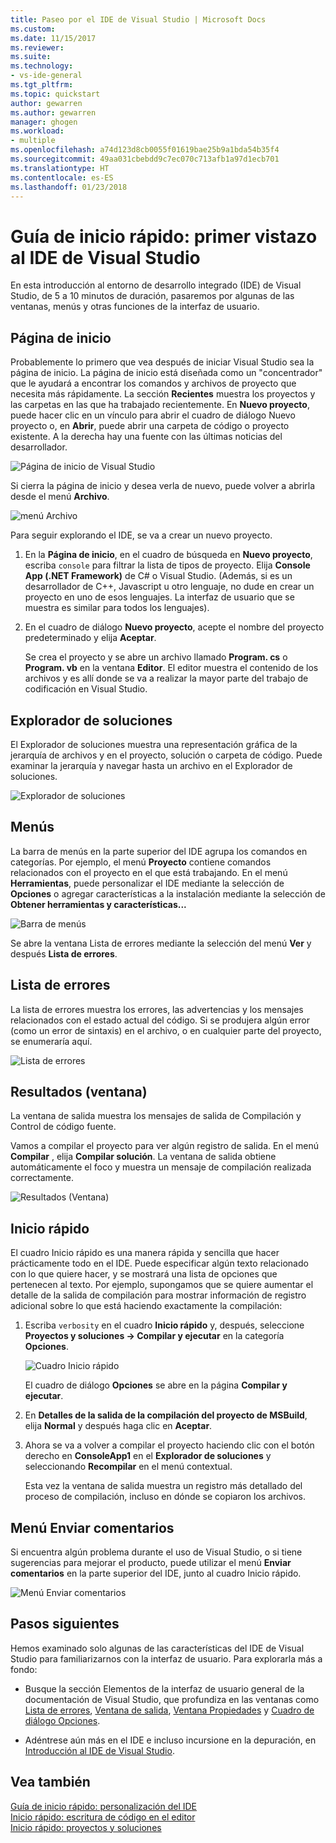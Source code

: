 ```yaml
---
title: Paseo por el IDE de Visual Studio | Microsoft Docs
ms.custom: 
ms.date: 11/15/2017
ms.reviewer: 
ms.suite: 
ms.technology:
- vs-ide-general
ms.tgt_pltfrm: 
ms.topic: quickstart
author: gewarren
ms.author: gewarren
manager: ghogen
ms.workload:
- multiple
ms.openlocfilehash: a74d123d8cb0055f01619bae25b9a1bda54b35f4
ms.sourcegitcommit: 49aa031cbebdd9c7ec070c713afb1a97d1ecb701
ms.translationtype: HT
ms.contentlocale: es-ES
ms.lasthandoff: 01/23/2018
---
```

# <a name="quickstart-first-look-at-the-visual-studio-ide"></a>Guía de inicio rápido: primer vistazo al IDE de Visual Studio

En esta introducción al entorno de desarrollo integrado (IDE) de Visual Studio, de 5 a 10 minutos de duración, pasaremos por algunas de las ventanas, menús y otras funciones de la interfaz de usuario.

## <a name="start-page"></a>Página de inicio

Probablemente lo primero que vea después de iniciar Visual Studio sea la página de inicio. La página de inicio está diseñada como un "concentrador" que le ayudará a encontrar los comandos y archivos de proyecto que necesita más rápidamente. La sección **Recientes** muestra los proyectos y las carpetas en las que ha trabajado recientemente. En **Nuevo proyecto**, puede hacer clic en un vínculo para abrir el cuadro de diálogo Nuevo proyecto o, en **Abrir**, puede abrir una carpeta de código o proyecto existente. A la derecha hay una fuente con las últimas noticias del desarrollador.

![Página de inicio de Visual Studio](media/quickstart-IDE-start-page.png)

Si cierra la página de inicio y desea verla de nuevo, puede volver a abrirla desde el menú **Archivo**.

![menú Archivo](media/quickstart-IDE-file-menu-large.png)

Para seguir explorando el IDE, se va a crear un nuevo proyecto.

1. En la **Página de inicio**, en el cuadro de búsqueda en **Nuevo proyecto**, escriba `console` para filtrar la lista de tipos de proyecto. Elija **Console App (.NET Framework)** de C# o Visual Studio. (Además, si es un desarrollador de C++, Javascript u otro lenguaje, no dude en crear un proyecto en uno de esos lenguajes. La interfaz de usuario que se muestra es similar para todos los lenguajes).

1. En el cuadro de diálogo **Nuevo proyecto**, acepte el nombre del proyecto predeterminado y elija **Aceptar**.

   Se crea el proyecto y se abre un archivo llamado **Program. cs** o **Program. vb** en la ventana **Editor**. El editor muestra el contenido de los archivos y es allí donde se va a realizar la mayor parte del trabajo de codificación en Visual Studio.

## <a name="solution-explorer"></a>Explorador de soluciones

El Explorador de soluciones muestra una representación gráfica de la jerarquía de archivos y en el proyecto, solución o carpeta de código. Puede examinar la jerarquía y navegar hasta un archivo en el Explorador de soluciones.

![Explorador de soluciones](media/quickstart-IDE-solution-explorer.png)

## <a name="menus"></a>Menús

La barra de menús en la parte superior del IDE agrupa los comandos en categorías. Por ejemplo, el menú **Proyecto** contiene comandos relacionados con el proyecto en el que está trabajando. En el menú **Herramientas**, puede personalizar el IDE mediante la selección de **Opciones** o agregar características a la instalación mediante la selección de **Obtener herramientas y características...**

![Barra de menús](media/quickstart-IDE-menu-bar.png)

Se abre la ventana Lista de errores mediante la selección del menú **Ver** y después **Lista de errores**.

## <a name="error-list"></a>Lista de errores

La lista de errores muestra los errores, las advertencias y los mensajes relacionados con el estado actual del código. Si se produjera algún error (como un error de sintaxis) en el archivo, o en cualquier parte del proyecto, se enumeraría aquí.

![Lista de errores](media/quickstart-IDE-error-list.png)

## <a name="output-window"></a>Resultados (ventana)

La ventana de salida muestra los mensajes de salida de Compilación y Control de código fuente.

Vamos a compilar el proyecto para ver algún registro de salida. En el menú **Compilar** , elija **Compilar solución**. La ventana de salida obtiene automáticamente el foco y muestra un mensaje de compilación realizada correctamente.

![Resultados (Ventana)](media/quickstart-IDE-output.png)

## <a name="quick-launch"></a>Inicio rápido

El cuadro Inicio rápido es una manera rápida y sencilla que hacer prácticamente todo en el IDE. Puede especificar algún texto relacionado con lo que quiere hacer, y se mostrará una lista de opciones que pertenecen al texto. Por ejemplo, supongamos que se quiere aumentar el detalle de la salida de compilación para mostrar información de registro adicional sobre lo que está haciendo exactamente la compilación:

1. Escriba `verbosity` en el cuadro **Inicio rápido** y, después, seleccione **Proyectos y soluciones -> Compilar y ejecutar** en la categoría **Opciones**.

   ![Cuadro Inicio rápido](media/quickstart-IDE-quick-launch.png)

   El cuadro de diálogo **Opciones** se abre en la página **Compilar y ejecutar**.

1. En **Detalles de la salida de la compilación del proyecto de MSBuild**, elija **Normal** y después haga clic en **Aceptar**.

1. Ahora se va a volver a compilar el proyecto haciendo clic con el botón derecho en **ConsoleApp1** en el **Explorador de soluciones** y seleccionando **Recompilar** en el menú contextual.

   Esta vez la ventana de salida muestra un registro más detallado del proceso de compilación, incluso en dónde se copiaron los archivos.

## <a name="send-feedback-menu"></a>Menú Enviar comentarios

Si encuentra algún problema durante el uso de Visual Studio, o si tiene sugerencias para mejorar el producto, puede utilizar el menú **Enviar comentarios** en la parte superior del IDE, junto al cuadro Inicio rápido.

![Menú Enviar comentarios](media/quickstart-IDE-send-feedback.png)

## <a name="next-steps"></a>Pasos siguientes

Hemos examinado solo algunas de las características del IDE de Visual Studio para familiarizarnos con la interfaz de usuario. Para explorarla más a fondo:

- Busque la sección Elementos de la interfaz de usuario general de la documentación de Visual Studio, que profundiza en las ventanas como [Lista de errores](../ide/reference/error-list-window.md), [Ventana de salida](../ide/reference/output-window.md), [Ventana Propiedades](../ide/reference/properties-window.md) y [Cuadro de diálogo Opciones](../ide/reference/options-dialog-box-visual-studio.md).

- Adéntrese aún más en el IDE e incluso incursione en la depuración, en [Introducción al IDE de Visual Studio](../ide/visual-studio-ide.md).

## <a name="see-also"></a>Vea también

[Guía de inicio rápido: personalización del IDE](../ide/personalizing-the-visual-studio-ide.md)  
[Inicio rápido: escritura de código en el editor](../ide/quickstart-editor.md)  
[Inicio rápido: proyectos y soluciones](../ide/quickstart-projects-solutions.md)